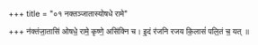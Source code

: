+++
title = "०१ नक्तञ्जातास्योषधे रामे"

+++
न॑क्तंजा॒तासि॑ ओषधे॒ रामे॒ कृष्णे॒ असि॑क्नि च। इ॒दं र॑जनि रजय कि॒लासं॑ पलि॒तं च॒ यत् ॥